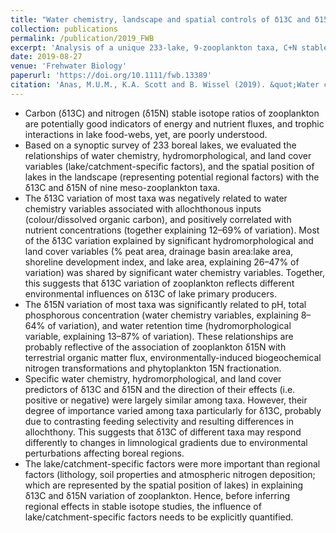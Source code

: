 ```yaml
---
title: "Water chemistry, landscape and spatial controls of δ13C and δ15N of zooplankton taxa in boreal lakes: One size does not fit all"
collection: publications
permalink: /publication/2019_FWB
excerpt: 'Analysis of a unique 233-lake, 9-zooplankton taxa, C+N stable isotope dataset revealed i) a greater influence of lake/catchment-specific factors (water chemistry, hydromorphology and land cover) than regional factors (lithology, atmospheric nitrogen deposition) on C and N fluxes through secondary producers and ii) taxon-specific differences in relative importance of individual lake/catchment-specific predictors, which were based on varying energy and nutrient fluxes through taxa with different dietary niches. '
date: 2019-08-27
venue: 'Frehwater Biology'
paperurl: 'https://doi.org/10.1111/fwb.13389'
citation: 'Anas, M.U.M., K.A. Scott and B. Wissel (2019). &quot;Water chemistry, landscape and spatial controls of δ13C and δ15N of zooplankton taxa in boreal lakes: One size does not fit all.&quot; <i>Freshwater Biology 64</i>. 2006-2025.'
---
```


* Carbon (δ13C) and nitrogen (δ15N) stable isotope ratios of zooplankton are potentially good indicators of energy and nutrient fluxes, and trophic interactions in lake food-webs, yet, are poorly understood.
* Based on a synoptic survey of 233 boreal lakes, we evaluated the relationships of water chemistry, hydromorphological, and land cover variables (lake/catchment-specific factors), and the spatial position of lakes in the landscape (representing potential regional factors) with the δ13C and δ15N of nine meso-zooplankton taxa.
* The δ13C variation of most taxa was negatively related to water chemistry variables associated with allochthonous inputs (colour/dissolved organic carbon), and positively correlated with nutrient concentrations (together explaining 12–69% of variation). Most of the δ13C variation explained by significant hydromorphological and land cover variables (% peat area, drainage basin area:lake area, shoreline development index, and lake area, explaining 26–47% of variation) was shared by significant water chemistry variables. Together, this suggests that δ13C variation of zooplankton reflects different environmental influences on δ13C of lake primary producers.
* The δ15N variation of most taxa was significantly related to pH, total phosphorous concentration (water chemistry variables, explaining 8–64% of variation), and water retention time (hydromorphological variable, explaining 13–87% of variation). These relationships are probably reflective of the association of zooplankton δ15N with terrestrial organic matter flux, environmentally-induced biogeochemical nitrogen transformations and phytoplankton 15N fractionation.
* Specific water chemistry, hydromorphological, and land cover predictors of δ13C and δ15N and the direction of their effects (i.e. positive or negative) were largely similar among taxa. However, their degree of importance varied among taxa particularly for δ13C, probably due to contrasting feeding selectivity and resulting differences in allochthony. This suggests that δ13C of different taxa may respond differently to changes in limnological gradients due to environmental perturbations affecting boreal regions.
* The lake/catchment-specific factors were more important than regional factors (lithology, soil properties and atmospheric nitrogen deposition; which are represented by the spatial position of lakes) in explaining δ13C and δ15N variation of zooplankton. Hence, before inferring regional effects in stable isotope studies, the influence of lake/catchment-specific factors needs to be explicitly quantified.

